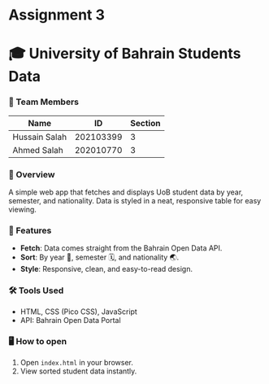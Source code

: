 # Assignment 3
# 🎓 University of Bahrain Students Data

### 👥 Team Members
| Name           | ID         | Section |
|----------------|------------|---------|
| Hussain Salah  | 202103399  | 3       |
| Ahmed Salah    | 202010770  | 3       |

### 📖 Overview
A simple web app that fetches and displays UoB student data by year, semester, and nationality. Data is styled in a neat, responsive table for easy viewing.

### 🚀 Features
- **Fetch**: Data comes straight from the Bahrain Open Data API.
- **Sort**: By year 📅, semester 🗓️, and nationality 🌏.
- **Style**: Responsive, clean, and easy-to-read design.

### 🛠️ Tools Used
- HTML, CSS (Pico CSS), JavaScript
- API: Bahrain Open Data Portal

### 🖥️ How to open
1. Open `index.html` in your browser.
2. View sorted student data instantly.
